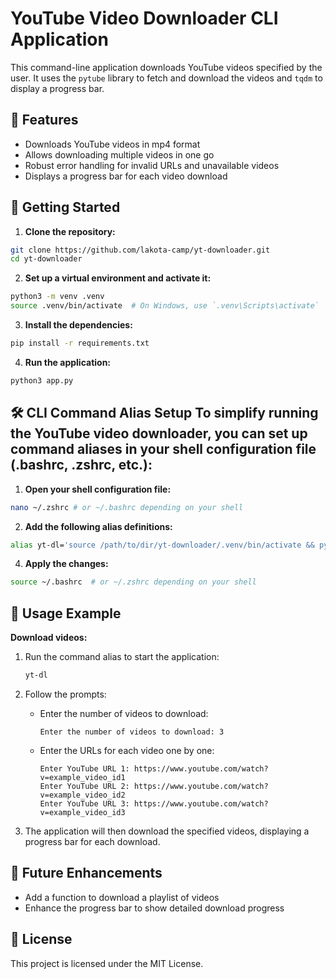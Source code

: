 # YouTube Video Downloader CLI Application

This command-line application downloads YouTube videos specified by the user. It uses the `pytube` library to fetch and download the videos and `tqdm` to display a progress bar.

## 🌟 Features
- Downloads YouTube videos in mp4 format
- Allows downloading multiple videos in one go
- Robust error handling for invalid URLs and unavailable videos
- Displays a progress bar for each video download

## 🚀 Getting Started

1. **Clone the repository:**

```bash
git clone https://github.com/lakota-camp/yt-downloader.git
cd yt-downloader
```

2. **Set up a virtual environment and activate it:**
```bash
python3 -m venv .venv
source .venv/bin/activate  # On Windows, use `.venv\Scripts\activate`
```

3. **Install the dependencies:**
```bash
pip install -r requirements.txt
```
4. **Run the application:**
```bash
python3 app.py
```

## 🛠️ CLI Command Alias Setup To simplify running the YouTube video downloader, you can set up command aliases in your shell configuration file (.bashrc, .zshrc, etc.):

1. **Open your shell configuration file:**
```bash
nano ~/.zshrc # or ~/.bashrc depending on your shell
```
2. **Add the following alias definitions:**
```bash
alias yt-dl='source /path/to/dir/yt-downloader/.venv/bin/activate && python3 /path/to/dir/yt-downloader/app.py'
```
4. **Apply the changes:**
```bash
source ~/.bashrc  # or ~/.zshrc depending on your shell
```

## 📄 Usage Example

**Download videos:**

1. Run the command alias to start the application:
    ```bash
    yt-dl
    ```

2. Follow the prompts:

    - Enter the number of videos to download:
      ```plaintext
      Enter the number of videos to download: 3
      ```

    - Enter the URLs for each video one by one:
      ```plaintext
      Enter YouTube URL 1: https://www.youtube.com/watch?v=example_video_id1
      Enter YouTube URL 2: https://www.youtube.com/watch?v=example_video_id2
      Enter YouTube URL 3: https://www.youtube.com/watch?v=example_video_id3
      ```

3. The application will then download the specified videos, displaying a progress bar for each download.

## 🚧 Future Enhancements
* Add a function to download a playlist of videos
* Enhance the progress bar to show detailed download progress

## 📄 License

This project is licensed under the MIT License.

